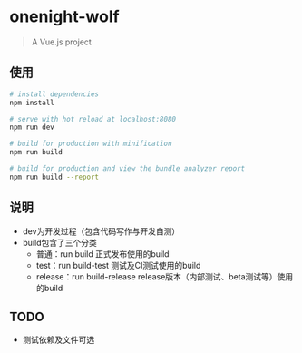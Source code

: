 # onenight-wolf

> A Vue.js project

## 使用

``` bash
# install dependencies
npm install

# serve with hot reload at localhost:8080
npm run dev

# build for production with minification
npm run build

# build for production and view the bundle analyzer report
npm run build --report
```

## 说明

+ dev为开发过程（包含代码写作与开发自测）
+ build包含了三个分类
  + 普通：run build 正式发布使用的build
  + test：run build-test 测试及CI测试使用的build
  + release：run build-release release版本（内部测试、beta测试等）使用的build

## TODO

+ 测试依赖及文件可选